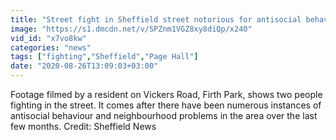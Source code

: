 ```yaml
---
title: "Street fight in Sheffield street notorious for antisocial behaviour"
image: "https://s1.dmcdn.net/v/SPZnm1VGZ8xy8diQp/x240"
vid_id: "x7vo8kw"
categories: "news"
tags: ["fighting","Sheffield","Page Hall"]
date: "2020-08-26T13:09:03+03:00"
---
```

Footage filmed by a resident on Vickers Road, Firth Park, shows two people fighting in the street. It comes after there have been numerous instances of antisocial behaviour and neighbourhood problems in the area over the last few months. Credit: Sheffield News
